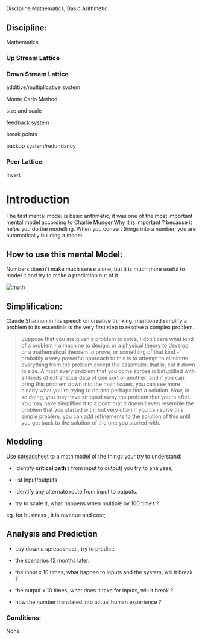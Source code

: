 #
Discipline Mathematics, Basic Arithmetic

## Discipline:

Mathematics

### Up Stream Lattice

### Down Stream Lattice

additive/multiplicative system

Monte Carlo Method

size and scale

feedback system

break points

backup system/redundancy

### Peer Lattice:

Invert

# Introduction

The first mental model is basic arithmetic, it was one of the most important mental model according to Charlie Munger.Why it is important ? because it helps you do the modelling. When you convert things into a number, you are automatically building a model.

## How to use this mental Model:

Numbers doesn't make much sense alone, but it is much more useful to model it and try to make a prediction out of it.

![math](https://dl.dropboxusercontent.com/spa/8a95omz6xkznrmw/4g2-vbhh.png)

## Simplification:

Claude Shannon in his speech on creative thinking, mentioned simplify a problem to its essentials is the very first step to resolve a complex problem.

> Suppose that you are given a problem to solve, I don’t care what kind of a problem - a machine to design, or a physical theory to develop, or a mathematical theorem to prove, or something of that kind - probably a very powerful approach to this is to attempt to eliminate everything from the problem except the essentials; that is, cut it down to size. Almost every problem that you come across is befuddled with all kinds of extraneous data of one sort or another; and if you can bring this problem down into the main issues, you can see more clearly what you’re trying to do and perhaps find a solution. Now, in so doing, you may have stripped away the problem that you’re after. You may have simplified it to a point that it doesn’t even resemble the problem that you started with; but very often if you can solve this simple problem, you can add refinements to the solution of this until you get back to the solution of the one you started with.
 
 
 
## Modeling

Use [spreadsheet](https://www.google.com/sheets/about/) to a math model of the things your try to understand:

* Identify **critical path** \( from input to output\) you try to analyses;

* list Input/outputs
* identify any alternate route from input to outputs.
* try to scale it, what happens when multiple by 100 times ?

eg. for business , it is revenue and cost;



## Analysis and Prediction


* Lay down a spreadsheet , try to predict:

* the scenarios 12 months later.

* the input x 10 times, what happen to inputs and the system, will it break ?

* the output x 10 times, what does it take for inputs, will it break ?

* how the number translated into actual human experience ?



### Conditions:

None


